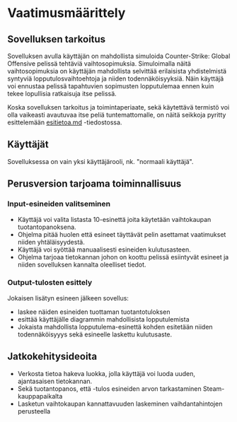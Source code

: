 
# Vaatimusmäärittely
## Sovelluksen tarkoitus
Sovelluksen avulla käyttäjän on mahdollista simuloida Counter-Strike: Global Offensive pelissä tehtäviä vaihtosopimuksia. Simuloimalla näitä vaihtosopimuksia on käyttäjän mahdollista selvittää erilaisista yhdistelmistä syntyviä lopputulosvaihtoehtoja ja niiden todennäköisyyksiä. Näin käyttäjä voi ennustaa pelissä tapahtuvien sopimusten lopputulemaa ennen kuin tekee lopullisia ratkaisuja itse pelissä.

Koska sovelluksen tarkoitus ja toimintaperiaate, sekä käytettävä termistö voi olla vaikeasti avautuvaa itse peliä tuntemattomalle, on näitä seikkoja pyritty esittelemään [esitietoa.md](https://github.com/viljamiLatvala/ohjelmistotekniikka/blob/master/dokumentaatio/esitietoa.md) -tiedostossa.

## Käyttäjät
Sovelluksessa on vain yksi käyttäjärooli, nk. "normaali käyttäjä".

## Perusversion tarjoama toiminnallisuus
### Input-esineiden valitseminen
- Käyttäjä voi valita listasta 10-esinettä joita käytetään vaihtokaupan tuotantopanoksena.
- Ohjelma pitää huolen että esineet täyttävät pelin asettamat vaatimukset niiden yhtäläisyydestä.
- Käyttäjä voi syöttää manuaalisesti esineiden kulutusasteen.
- Ohjelma tarjoaa tietokannan johon on koottu pelissä esiintyvät esineet ja niiden sovelluksen kannalta oleelliset tiedot.

### Output-tulosten esittely
Jokaisen lisätyn esineen jälkeen sovellus:
- laskee näiden esineiden tuottaman tuotantotuloksen
- esittää käyttäjälle diagrammin mahdollisista lopputulemista
- Jokaista mahdollista lopputulema-esinettä kohden esitetään niiden todennäköisyyys sekä esineelle laskettu kulutusaste.

## Jatkokehitysideoita
- Verkosta tietoa hakeva luokka, jolla käyttäjä voi luoda uuden, ajantasaisen tietokannan.
- Sekä tuotantopanos, että -tulos esineiden arvon tarkastaminen Steam-kauppapaikalta
- Lasketun vaihtokaupan kannattavuuden laskeminen vaihdantahintojen perusteella
